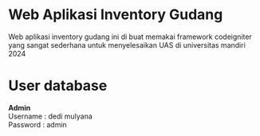 # Web Aplikasi Inventory Gudang

Web aplikasi inventory gudang ini di buat memakai framework codeigniter yang sangat sederhana
untuk menyelesaikan UAS di universitas mandiri 2024
# User database
<strong>Admin</strong><br>
Username : dedi mulyana<br>
Password : admin


